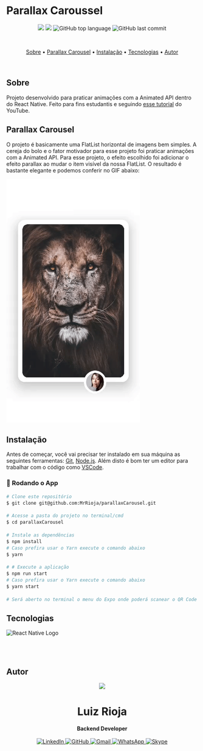 # Parallax Caroussel

<p align="center">
  <img src="https://img.shields.io/static/v1?label=parallax&message=caroussel&color=blueviolet&style=for-the-badge"/>
  <img src="https://img.shields.io/github/license/MrRioja/parallaxCarousel?color=blueviolet&logo=License&style=for-the-badge"/>
  <img alt="GitHub top language" src="https://img.shields.io/github/languages/top/MrRioja/parallaxCarousel?color=blueviolet&logo=OpenJDK&logoColor=white&style=for-the-badge">
  <img alt="GitHub last commit" src="https://img.shields.io/github/last-commit/MrRioja/parallaxCarousel?color=blueviolet&style=for-the-badge">
</p>
<br>

<p align="center">
  <a href="#sobre">Sobre</a> •
  <a href="#parallaxCarousel">Parallax Carousel</a> •
  <a href="#instalação">Instalação</a> •
  <a href="#tecnologias">Tecnologias</a> •
  <a href="#autor">Autor</a>  
</p>

<br />

## Sobre

Projeto desenvolvido para praticar animações com a Animated API dentro do React Native. Feito para fins estudantis e seguindo [esse tutorial](https://www.youtube.com/watch?v=fSuYM86JXFo&pp=ugMICgJwdBABGAE%3D) do YouTube.

## Parallax Carousel

O projeto é basicamente uma FlatList horizontal de imagens bem simples. A cereja do bolo e o fator motivador para esse projeto foi praticar animações com a Animated API. Para esse projeto, o efeito escolhido foi adicionar o efeito parallax ao mudar o item visível da nossa FlatList. O resultado é bastante elegante e podemos conferir no GIF abaixo:

![Parallax Carousel APP](./readme/parallaxCarousel.gif)

## Instalação

Antes de começar, você vai precisar ter instalado em sua máquina as seguintes ferramentas:
[Git](https://git-scm.com), [Node.js](https://nodejs.org/en/).
Além disto é bom ter um editor para trabalhar com o código como [VSCode](https://code.visualstudio.com/).

### 📱 Rodando o App

```bash
# Clone este repositório
$ git clone git@github.com:MrRioja/parallaxCarousel.git

# Acesse a pasta do projeto no terminal/cmd
$ cd parallaxCarousel

# Instale as dependências
$ npm install
# Caso prefira usar o Yarn execute o comando abaixo
$ yarn

# # Execute a aplicação
$ npm run start
# Caso prefira usar o Yarn execute o comando abaixo
$ yarn start

# Será aberto no terminal o menu do Expo onde poderá scanear o QR Code para executar o app diretamente no seu celular ou as opções de executar no emulador android ou iOS
```

## Tecnologias

<img align="left" src="https://miro.medium.com/max/1400/1*safAvjgR68qpQCreDTOcYA.png" alt="React Native Logo" height="75" />

<br><br><br><br>

## Autor

<div align="center">
<img src="https://images.weserv.nl/?url=avatars.githubusercontent.com/u/55336456?v=4&h=100&w=100&fit=cover&mask=circle&maxage=7d" />
<h1>Luiz Rioja</h1>
<strong>Backend Developer</strong>
<br/>
<br/>

<a href="https://linkedin.com/in/luizrioja" target="_blank">
<img alt="LinkedIn" src="https://img.shields.io/badge/linkedin-%230077B5.svg?style=for-the-badge&logo=linkedin&logoColor=white"/>
</a>

<a href="https://github.com/mrrioja" target="_blank">
<img alt="GitHub" src="https://img.shields.io/badge/github-%23121011.svg?style=for-the-badge&logo=github&logoColor=white"/>
</a>

<a href="mailto:lulyrioja@gmail.com?subject=Fala%20Dev" target="_blank">
<img alt="Gmail" src="https://img.shields.io/badge/Gmail-D14836?style=for-the-badge&logo=gmail&logoColor=white" />
</a>

<a href="https://api.whatsapp.com/send?phone=5511933572652" target="_blank">
<img alt="WhatsApp" src="https://img.shields.io/badge/WhatsApp-25D366?style=for-the-badge&logo=whatsapp&logoColor=white"/>
</a>

<a href="https://join.skype.com/invite/tvBbOq03j5Uu" target="_blank">
<img alt="Skype" src="https://img.shields.io/badge/SKYPE-%2300AFF0.svg?style=for-the-badge&logo=Skype&logoColor=white"/>
</a>

<br/>
<br/>
</div>
